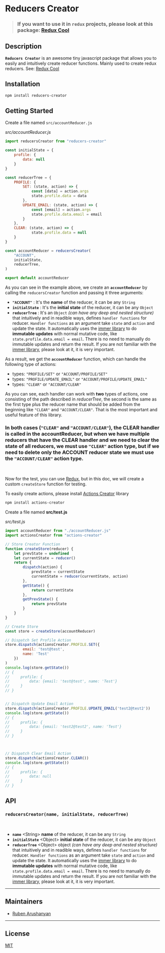 # Reducers Creator

> ###  **If you want to use it in `redux` projects, please look at this package: [Redux Cool](https://github.com/ruben-arushanyan/redux-cool)**


## Description
**`Reducers Creator`** is an awesome tiny javascript package that allows you to easily and intuitively create reducer functions. Mainly used to create redux reducers. See: [Redux Cool](https://github.com/ruben-arushanyan/redux-cool)

## Installation

```bash
npm install reducers-creator
```

## Getting Started

Create a file named `src/accountReducer.js`

*src/accountReducer.js*
```javascript
import reducersCreator from "reducers-creator"

const initialState = {
    profile: {
        data: null
    }
}

const reducerTree = {
    PROFILE: {
        SET: (state, action) => {
            const [data] = action.args
            state.profile.data = data
        },
        UPDATE_EMAIL: (state, action) => {
            const [email] = action.args
            state.profile.data.email = email
        }
    },
    CLEAR: (state, action) => {
            state.profile.data = null
    }
}

const accountReducer = reducersCreator(
    "ACCOUNT",
    initialState,
    reducerTree,
)

export default accountReducer

```
As you can see in the example above, we create an **`accountReducer`** by calling the `reducersCreator` function and passing it three arguments:

- **`"ACCOUNT"`** : It's the **name** of the reducer, it can be any `String`
- **`initialState`** : It's the **initial state** of the reducer, it can be any `Object`
- **`reducerTree`** : It's an `Object` *(can have any deep and nested structure)* that intuitively and in readible ways, defines `handler functions` for reducer. `Handler functions` as an argument take `state` and `action` and update the state. It automatically uses the [immer library](https://immerjs.github.io/immer/) to do **immutable updates** with normal mutative code, like `state.profile.data.email = email`. There is no need to manually do immutable updates and return the result. If you are not familiar with the [immer library](https://immerjs.github.io/immer/), please look at it, it is very important.

As a result, we get the **`accountReducer`** function, which can handle the following type of actions:
- types: `"PROFILE/SET"` or `"ACCOUNT/PROFILE/SET"`
- types: `"PROFILE/UPDATE_EMAIL"` or `"ACCOUNT/PROFILE/UPDATE_EMAIL"`
- types: `"CLEAR"` or `"ACCOUNT/CLEAR"`

As you can see, each handler can work with **two** types of actions, one consisting of the path described in *reducerTree*, the second is the same as the first type plus the reducer name that should be added from the beginning like `"CLEAR"` and `"ACCOUNT/CLEAR"`. That is the most important and useful feature of this library.
### In both cases (`"CLEAR"` and `"ACCOUNT/CLEAR"`), the **CLEAR** handler is called in the **accountReducer**, but when we have multiple reducers that have the **CLEAR** handler and we need to clear the state of all reducers, we must use `"CLEAR"` action type, but if we need to delete only the **ACCOUNT** reducer state we must use the `"ACCOUNT/CLEAR"` action type.

<br/>

Now for the test, you can use [Redux](https://github.com/ruben-arushanyan/redux-cool), but in this doc, we will create a custom `createStore` function for testing.

To easily create actions, please install [Actions Creator](https://github.com/ruben-arushanyan/actions-creator) library
```bash
npm install actions-creator
```
Create a file named **src/test.js**

*src/test.js*
```javascript
import accountReducer from "./accountReducer.js"
import actionsCreator from "actions-creator"

// Store Creator Function
function createStore(reducer) {
    let prevState = undefined
    let currentState = reducer()
    return {
        dispatch(action) {
            prevState = currentState
            currentState = reducer(currentState, action)
        },
        getState() {
            return currentState
        },
        getPrevState() {
            return prevState
        }
    }
}

// Create Store
const store = createStore(accountReducer)

// Dispatch Set Profile Action
store.dispatch(actionsCreator.PROFILE.SET({
        email: 'test@test',
        name: 'Test'
    })
)
console.log(store.getState())
// {
//     profile: {
//         data: {email: 'test@test', name: 'Test'}
//     }
// }


// Dispatch Update Email Action
store.dispatch(actionsCreator.PROFILE.UPDATE_EMAIL('test2@test2'))
console.log(store.getState())
// {
//     profile: {
//         data: {email: 'test2@test2', name: 'Test'}
//     }
// }



// Dispatch Clear Email Action
store.dispatch(actionsCreator.CLEAR())
console.log(store.getState())
// {
//     profile: {
//         data: null
//     }
// }

```


## API


### **`reducersCreator(name, initialState, reducerTree)`**
<br/>

- **`name`** \<String> **name** of the reducer, it can be any `String`
- **`initialState`** \<Object> **initial state** of the reducer, it can be any `Object`
- **`reducerTree`** \<Object> object *(can have any deep and nested structure)* that intuitively and in readible ways, defines `handler functions` for reducer. `Handler functions` as an argument take `state` and `action` and update the state. It automatically uses the [immer library](https://immerjs.github.io/immer/) to do **immutable updates** with normal mutative code, like `state.profile.data.email = email`. There is no need to manually do immutable updates and return the result. If you are not familiar with the [immer library](https://immerjs.github.io/immer/), please look at it, it is very important.

<hr/>

## Maintainers

- [Ruben Arushanyan](https://github.com/ruben-arushanyan)

<hr/>

## License
[MIT](https://github.com/ruben-arushanyan/reducers-creator/blob/master/LICENSE)
